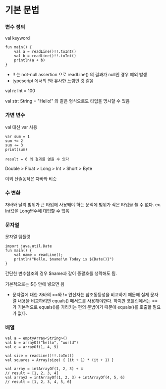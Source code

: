 # 기본 문법

### 변수 정의
val keyword

```
fun main() {
    val a = readLine()!!.toInt()
    val b = readLine()!!.toInt()
    println(a + b)
}
```

- !! 는 not-null assertion 으로 readLine() 의 결과가 null인 경우 예외 발생
- typescript 에서의 !와 유사한 느낌인 것 같음

val n: Int = 100

val str: String = "Hello!" 와 같은 형식으로도 타입을 명시할 수 있음


### 가변 변수
val 대신 var 사용

```
var sum = 1
sum += 2
sum += 3
print(sum)

result = 6 의 결과를 얻을 수 있다
```
Double > Float > Long > Int > Short > Byte

이외 산술동작은 자바와 비슷

### 수 변환

자바와 달리 범위가 큰 타입에 사용돼야 하는 문맥에 범위가 작은 타입을 쓸 수 없다. ex. Int값을 Long변수에 대입할 수 없음

### 문자열

문자열 템플릿

```
import java.util.Date
fun main() {
    val name = readLine();
    println("Hello, $name!\n Today is ${Date()}")
}
```
간단한 변수참조의 경우 $name과 같이 중괄호를 생략해도 됨.

기본적으로는 ${} 안에 넣으면 됨

* 문자열에 대한 자바의 ==와 != 연산자는 참조동등성을 비교하기 때문에 실제 문자열 내용을 비교하려면 equals() 메서드를 사용해야한다. 하지만 코틀린에서는 ==가 기본적으로 equals()를 가리키는 편의 문법이기 때문에 equals()를 호출할 필요가 없다.

### 배열

```
val a = emptyArray<String>()
val b = arrayOf("hello", "world")
val c = arrayOf(1, 4, 9)

val size = readLine()!!.toInt()
val squares = Array(size) { (it + 1) * (it + 1) }

val array = intArrayOf(1, 2, 3) + 4
// result = [1, 2, 3, 4]
val array2 = intArrayOf(1, 2, 3) + intArrayOf(4, 5, 6)
// result = [1, 2, 3, 4, 5, 6]
```

